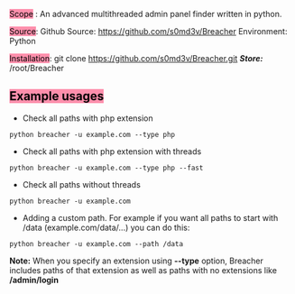 <mark style="background: #FF5582A6;">Scope</mark> : An advanced multithreaded admin panel finder written in python.


<mark style="background: #FF5582A6;">Source</mark>: Github Source: https://github.com/s0md3v/Breacher
Environment: Python

<mark style="background: #FF5582A6;">Installation</mark>:  git clone https://github.com/s0md3v/Breacher.git
***Store:***  /root/Breacher

## <mark style="background: #FF5582A6;">Example usages</mark>

- Check all paths with php extension
```
python breacher -u example.com --type php
```

- Check all paths with php extension with threads
```
python breacher -u example.com --type php --fast
```

- Check all paths without threads
```
python breacher -u example.com
```

- Adding a custom path. For example if you want all paths to start with /data (example.com/data/...) you can do this:

```
python breacher -u example.com --path /data
```

**Note:** When you specify an extension using **--type** option, Breacher includes paths of that extension as well as paths with no extensions like **/admin/login**




